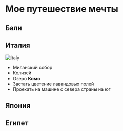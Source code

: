 # Мое путешествие мечты

## Бали

## Италия
![Italy](italy.jpeg)
* Миланский собор
* Колизей
* Озеро **Комо**
* Застать цветение лавандовых полей
* Проехать на машине с севера страны на юг 

## Япония

## Египет
